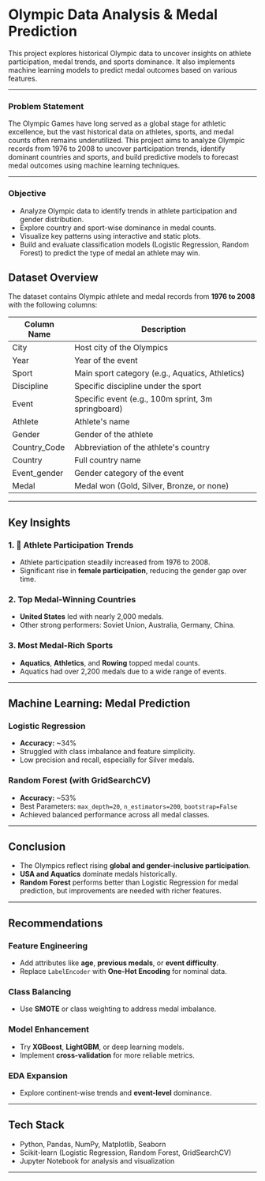 #  Olympic Data Analysis & Medal Prediction

This project explores historical Olympic data to uncover insights on athlete participation, medal trends, and sports dominance. It also implements machine learning models to predict medal outcomes based on various features.

---

### Problem Statement

The Olympic Games have long served as a global stage for athletic excellence, but the vast historical data on athletes, sports, and medal counts often remains underutilized. This project aims to analyze Olympic records from 1976 to 2008 to uncover participation trends, identify dominant countries and sports, and build predictive models to forecast medal outcomes using machine learning techniques.

---

### Objective

- Analyze Olympic data to identify trends in athlete participation and gender distribution.
- Explore country and sport-wise dominance in medal counts.
- Visualize key patterns using interactive and static plots.
- Build and evaluate classification models (Logistic Regression, Random Forest) to predict the type of medal an athlete may win.

## Dataset Overview

The dataset contains Olympic athlete and medal records from **1976 to 2008** with the following columns:

| Column Name  | Description                                        |
| ------------ | -------------------------------------------------- |
| City         | Host city of the Olympics                          |
| Year         | Year of the event                                  |
| Sport        | Main sport category (e.g., Aquatics, Athletics)    |
| Discipline   | Specific discipline under the sport                |
| Event        | Specific event (e.g., 100m sprint, 3m springboard) |
| Athlete      | Athlete's name                                     |
| Gender       | Gender of the athlete                              |
| Country_Code | Abbreviation of the athlete's country              |
| Country      | Full country name                                  |
| Event_gender | Gender category of the event                       |
| Medal        | Medal won (Gold, Silver, Bronze, or none)          |

---

## Key Insights

### 1. 👥 Athlete Participation Trends

- Athlete participation steadily increased from 1976 to 2008.
- Significant rise in **female participation**, reducing the gender gap over time.

### 2. Top Medal-Winning Countries

- **United States** led with nearly 2,000 medals.
- Other strong performers: Soviet Union, Australia, Germany, China.

### 3. Most Medal-Rich Sports

- **Aquatics**, **Athletics**, and **Rowing** topped medal counts.
- Aquatics had over 2,200 medals due to a wide range of events.

---

## Machine Learning: Medal Prediction

### Logistic Regression

- **Accuracy:** ~34%
- Struggled with class imbalance and feature simplicity.
- Low precision and recall, especially for Silver medals.

### Random Forest (with GridSearchCV)

- **Accuracy:** ~53%
- Best Parameters: `max_depth=20`, `n_estimators=200`, `bootstrap=False`
- Achieved balanced performance across all medal classes.

---

## Conclusion

- The Olympics reflect rising **global and gender-inclusive participation**.
- **USA and Aquatics** dominate medals historically.
- **Random Forest** performs better than Logistic Regression for medal prediction, but improvements are needed with richer features.

---

## Recommendations

### Feature Engineering

- Add attributes like **age**, **previous medals**, or **event difficulty**.
- Replace `LabelEncoder` with **One-Hot Encoding** for nominal data.

### Class Balancing

- Use **SMOTE** or class weighting to address medal imbalance.

### Model Enhancement

- Try **XGBoost**, **LightGBM**, or deep learning models.
- Implement **cross-validation** for more reliable metrics.

### EDA Expansion

- Explore continent-wise trends and **event-level** dominance.

---

## Tech Stack

- Python, Pandas, NumPy, Matplotlib, Seaborn
- Scikit-learn (Logistic Regression, Random Forest, GridSearchCV)
- Jupyter Notebook for analysis and visualization

---
